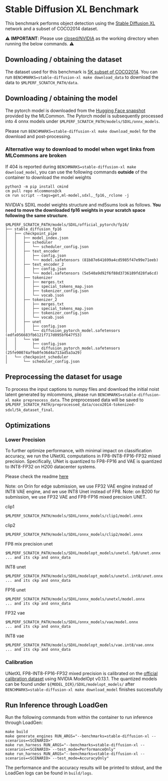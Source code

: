 # Stable Diffusion XL Benchmark

This benchmark performs object detection using the [Stable Diffusion XL](https://huggingface.co/docs/diffusers/using-diffusers/sdxl) network and a subset of COCO2014 dataset.

:warning: **IMPORTANT**: Please use [closed/NVIDIA](closed/NVIDIA) as the working directory when
running the below commands. :warning:

## Downloading / obtaining the dataset

The dataset used for this benchmark is [5K subset of COCO2014](https://github.com/mlcommons/inference/blob/master/text_to_image/coco2014/captions/captions_source.tsv). You can run `BENCHMARKS=stable-diffusion-xl make download_data` to download the data to `$MLPERF_SCRATCH_PATH/data`.

## Downloading / obtaining the model

The pytorch model is downloaded from the [Hugging Face snapshot](https://cloud.mlcommons.org/index.php/s/DjnCSGyNBkWA4Ro) provided by the MLCommon. The Pytorch model is subsequently processed into 4 onnx models under `$MLPERF_SCRATCH_PATH/models/SDXL/onnx_models`.

Please run `BENCHMARKS=stable-diffusion-xl make download_model` for the download and post-processing.

### Alternative way to download to model when wget links from MLCommons are broken

If 404 is reported during `BENCHMARKS=stable-diffusion-xl make download_model`, you can use the following commands **outside** of the container to download the model weights

```
python3 -m pip install cmind
cm pull repo mlcommons@ck
cm run script --tags=get,ml-model,sdxl,_fp16,_rclone -j
```

NVIDIA's SDXL model weights structure and md5sums look as follows. **You need to move the downloaded fp16 weights in your scratch space following the same structure**.

```
$MLPERF_SCRATCH_PATH/models/SDXL/official_pytorch/fp16/
├── stable_diffusion_fp16
│   ├── checkpoint_pipe
│   │   ├── model_index.json
│   │   ├── scheduler
│   │   │   └── scheduler_config.json
│   │   ├── text_encoder
│   │   │   ├── config.json
│   │   │   └── model.safetensors (81b87e641699a4cd5985f47e99e71eeb)
│   │   ├── text_encoder_2
│   │   │   ├── config.json
│   │   │   └── model.safetensors (5e540a9d92f6f88d3736189fd28fa6cd)
│   │   ├── tokenizer
│   │   │   ├── merges.txt
│   │   │   ├── special_tokens_map.json
│   │   │   ├── tokenizer_config.json
│   │   │   └── vocab.json
│   │   ├── tokenizer_2
│   │   │   ├── merges.txt
│   │   │   ├── special_tokens_map.json
│   │   │   ├── tokenizer_config.json
│   │   │   └── vocab.json
│   │   ├── unet
│   │   │   ├── config.json
│   │   │   └── diffusion_pytorch_model.safetensors (edfa956683fb6121f717d095bf647f53)
│   │   └── vae
│   │       ├── config.json
│   │       └── diffusion_pytorch_model.safetensors (25fe90074af9a0fe36d4a713ad5a3a29)
│   └── checkpoint_scheduler
│       └── scheduler_config.json
```

## Preprocessing the dataset for usage

To process the input captions to numpy files and download the initial noist latent generated by mlcommons, please run `BENCHMARKS=stable-diffusion-xl make prepreocess_data`. The preprocessed data will be saved to `$MLPERF_SCRATCH_PATH/preprocessed_data/coco2014-tokenized-sdxl/5k_dataset_final`.

## Optimizations

### Lower Precision

To further optimize performance, with minimal impact on classification accuracy, we run the UNetXL computations in FP8-INT8-FP16-FP32 mixed precision. Specifically, UNet is quantized to FP8-FP16 and VAE is quantized to INT8-FP32 on H200 datacenter systems.

Please check the readme [here](https://gitlab-master.nvidia.com/mlpinf/mlperf-inference/-/blob/main/closed/NVIDIA/code/stable-diffusion-xl/modelopt/README.md)

Note: on Orin for edge submission, we use FP32 VAE engine instead of INT8 VAE engine, and we use INT8 Unet instead of FP8.
Note: on B200 for submission, we use FP32 VAE and  FP8-FP16 mixed precision UNET.

clip1
```
$MLPERF_SCRATCH_PATH/models/SDXL/onnx_models/clip1/model.onnx
```

clip2
```
$MLPERF_SCRATCH_PATH/models/SDXL/onnx_models/clip2/model.onnx
```

FP8 mix precision unet
```
$MLPERF_SCRATCH_PATH/models/SDXL/modelopt_models/unetxl.fp8/unet.onnx
... and its ckp and onnx_data
```
INT8 unet
```
$MLPERF_SCRATCH_PATH/models/SDXL/modelopt_models/unetxl.int8/unet.onnx
... and its ckp and onnx_data
```
FP16 unet
```
$MLPERF_SCRATCH_PATH/models/SDXL/onnx_models/unetxl/model.onnx
... and its ckp and onnx_data
```

FP32 vae
```
$MLPERF_SCRATCH_PATH/models/SDXL/onnx_models/vae/model.onnx
... and its ckp and onnx_data
```

INT8 vae
```
$MLPERF_SCRATCH_PATH/models/SDXL/modelopt_models/vae.int8/vae.onnx
... and its ckp and onnx_data
```

### Calibration

UNetXL FP8-INT8-FP16-FP32 mixed precision is calibrated on the [official calibration dataset](https://github.com/mlcommons/inference/blob/master/calibration/COCO-2014/coco_cal_captions_list.txt) using NVIDIA ModelOpt v0.13.1. The quantized models can be found under `${MODEL_DIR}/SDXL/modelopt_models/` after `BENCHMARKS=stable-diffusion-xl make download_model` finishes successfully

## Run Inference through LoadGen

Run the following commands from within the container to run inference through LoadGen:

```
make build
make generate_engines RUN_ARGS="--benchmarks=stable-diffusion-xl --scenarios=<SCENARIO>"
make run_harness RUN_ARGS="--benchmarks=stable-diffusion-xl --scenarios=<SCENARIO> --test_mode=PerformanceOnly"
make run_harness RUN_ARGS="--benchmarks=stable-diffusion-xl --scenarios=<SCENARIO> --test_mode=AccuracyOnly"
```

The performance and the accuracy results will be printed to stdout, and the LoadGen logs can be found in `build/logs`.
